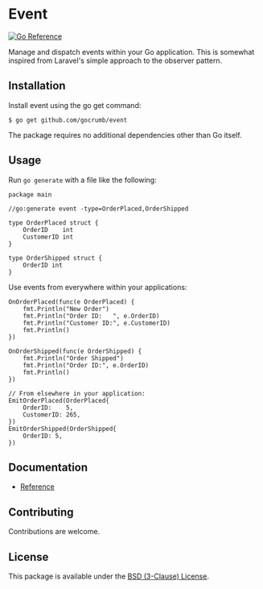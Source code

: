 # Event

[![Go Reference](https://pkg.go.dev/badge/github.com/gocrumb/event.svg)](https://pkg.go.dev/github.com/gocrumb/event)

Manage and dispatch events within your Go application. This is somewhat inspired from Laravel's simple approach to the observer pattern.

## Installation

Install event using the go get command:

```
$ go get github.com/gocrumb/event
```

The package requires no additional dependencies other than Go itself.

## Usage

Run `go generate` with a file like the following:

``` golang
package main

//go:generate event -type=OrderPlaced,OrderShipped

type OrderPlaced struct {
	OrderID    int
	CustomerID int
}

type OrderShipped struct {
	OrderID int
}
```

Use events from everywhere within your applications:

``` golang
OnOrderPlaced(func(e OrderPlaced) {
	fmt.Println("New Order")
	fmt.Println("Order ID:   ", e.OrderID)
	fmt.Println("Customer ID:", e.CustomerID)
	fmt.Println()
})

OnOrderShipped(func(e OrderShipped) {
	fmt.Println("Order Shipped")
	fmt.Println("Order ID:", e.OrderID)
	fmt.Println()
})

// From elsewhere in your application:
EmitOrderPlaced(OrderPlaced{
	OrderID:    5,
	CustomerID: 265,
})
EmitOrderShipped(OrderShipped{
	OrderID: 5,
})
```

## Documentation

- [Reference](https://godoc.org/github.com/gocrumb/event)

## Contributing

Contributions are welcome.

## License

This package is available under the [BSD (3-Clause) License](https://opensource.org/licenses/BSD-3-Clause).
